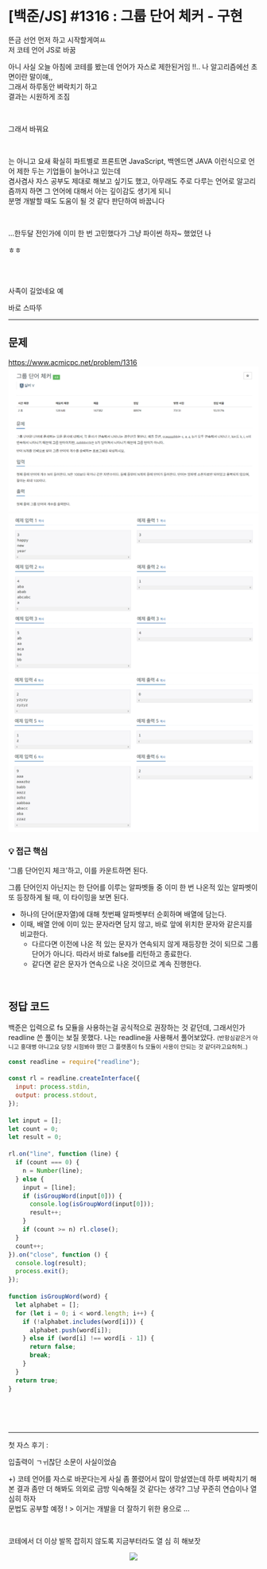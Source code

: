 # [백준/JS] #1316 : 그룹 단어 체커 - 구현

뜬금 선언 먼저 하고 시작할게여ㅛ <br/>
저 코테 언어 JS로 바꿈

아니 사실 오늘 아침에 코테를 봤는데 언어가 자스로 제한된거임 !!.. 나 알고리즘에선 초면이란 말이얘,, <br/>
그래서 하루동안 벼락치기 하고 <br/>
결과는 시원하게 조짐

<br/>

그래서 바꿔요

<br/>

는 아니고 요새 확실히 파트별로 프론트면 JavaScript, 백엔드면 JAVA 이런식으로 언어 제한 두는 기업들이 늘어나고 있는데 <br/>
겸사겸사 자스 공부도 제대로 해보고 싶기도 했고, 아무래도 주로 다루는 언어로 알고리즘까지 하면 그 언어에 대해서 아는 깊이감도 생기게 되니 <br/>
분명 개발할 때도 도움이 될 것 같다 판단하여 바꿉니다

<br/>

...한두달 전인가에 이미 한 번 고민했다가 그냥 파이썬 하자~ 했었던 나

ㅎㅎ

<br/><br/>

사족이 길었네요 예

바로 스따뚜

---

## 문제

https://www.acmicpc.net/problem/1316 <br/>
![alt text](image-1.png)
![alt text](image-2.png)
![alt text](image-3.png) <br/>

### 💡 접근 핵심

'그룹 단어인지 체크'하고, 이를 카운트하면 된다.

그룹 단어인지 아닌지는 한 단어를 이루는 알파벳들 중 이미 한 번 나온적 있는 알파벳이 또 등장하게 될 때, 이 타이밍을 보면 된다.

- 하나의 단어(문자열)에 대해 첫번째 알파벳부터 순회하며 배열에 담는다.
- 이때, 배열 안에 이미 있는 문자라면 담지 않고, 바로 앞에 위치한 문자와 같은지를 비교한다.
  - 다르다면 이전에 나온 적 있는 문자가 연속되지 않게 재등장한 것이 되므로 그룹 단어가 아니다. 따라서 바로 false를 리턴하고 종료한다.
  - 같다면 같은 문자가 연속으로 나온 것이므로 계속 진행한다.

<br/>

## 정답 코드

백준은 입력으로 fs 모듈을 사용하는걸 공식적으로 권장하는 것 같던데, 그래서인가 readline 쓴 풀이는 보질 못했다. 나는 readline을 사용해서 풀어보았다.
<small>(반항심같은거 아니고 홍대병 아니고요 당장 시험봐야 했던 그 플랫폼이 fs 모듈이 사용이 안되는 것 같더라고요허허..)</small>

```javascript
const readline = require("readline");

const rl = readline.createInterface({
  input: process.stdin,
  output: process.stdout,
});

let input = [];
let count = 0;
let result = 0;

rl.on("line", function (line) {
  if (count === 0) {
    n = Number(line);
  } else {
    input = [line];
    if (isGroupWord(input[0])) {
      console.log(isGroupWord(input[0]));
      result++;
    }
    if (count >= n) rl.close();
  }
  count++;
}).on("close", function () {
  console.log(result);
  process.exit();
});

function isGroupWord(word) {
  let alphabet = [];
  for (let i = 0; i < word.length; i++) {
    if (!alphabet.includes(word[i])) {
      alphabet.push(word[i]);
    } else if (word[i] !== word[i - 1]) {
      return false;
      break;
    }
  }
  return true;
}
```

<br/><br/><br/>

---

첫 자스 후기 :

입출력이 ㄱㅟ찮단 소문이 사실이었슴

+) 코테 언어를 자스로 바꾼다는게 사실 좀 쫄렸어서 많이 망설였는데 하루 벼락치기 해 본 결과 좀만 더 해봐도 의외로 금방 익숙해질 것 같다는 생각? 그냥 꾸준히 연습이나 열심히 하자 <br>
문법도 공부할 예정 ! > 이거는 개발을 더 잘하기 위한 용으로 ...

<br>

코테에서 더 이상 발목 잡히지 않도록 지금부터라도 열 심 히 해보잣

<div align='center'>
<img src="https://i.pinimg.com/originals/70/83/7b/70837b3198ba6f46462f7295399da621.jpg" width=200px />
</div>
